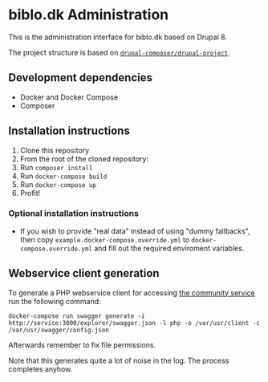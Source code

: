 # biblo.dk Administration

This is the administration interface for biblo.dk based on Drupal 8.

The project structure is based on [`drupal-composer/drupal-project`](https://github.com/drupal-composer/drupal-project).

## Development dependencies

* Docker and Docker Compose
* Composer

## Installation instructions

1. Clone this repository
2. From the root of the cloned repository:
  1. Run `composer install`
  2. Run `docker-compose build`
  3. Run `docker-compose up`
3. Profit!

### Optional installation instructions

* If you wish to provide "real data" instead of using "dummy fallbacks", then copy `example.docker-compose.override.yml` to `docker-compose.override.yml` and fill out the required enviroment variables.

## Webservice client generation

To generate a PHP webservice client for accessing [the community service](https://github.com/DBCDK/dbc-community-service) run the following command:

`docker-compose run swagger generate -i http://service:3000/explorer/swagger.json -l php -o /var/usr/client -c /var/usr/swagger/config.json`

Afterwards remember to fix file permissions.

Note that this generates quite a lot of noise in the log. The process completes
anyhow.
